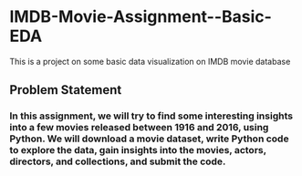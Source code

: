 # IMDB-Movie-Assignment--Basic-EDA
This is a project on some basic data visualization on IMDB movie database

## Problem Statement
### In this assignment, we will try to find some interesting insights into a few movies released between 1916 and 2016, using Python. We will download a movie dataset, write Python code to explore the data, gain insights into the movies, actors, directors, and collections, and submit the code.
